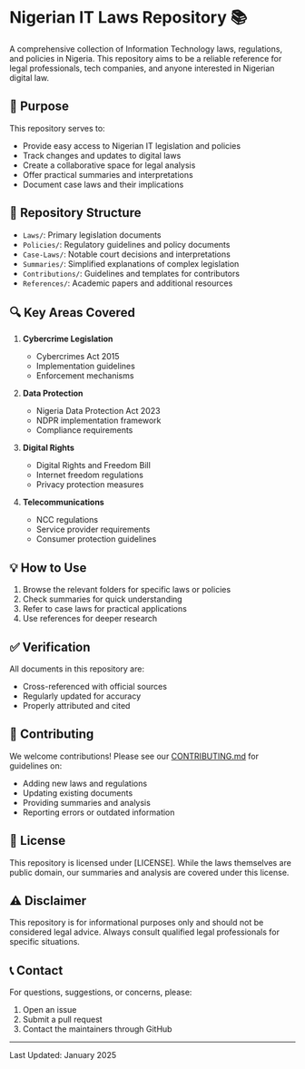 # Nigerian IT Laws Repository 📚

A comprehensive collection of Information Technology laws, regulations, and policies in Nigeria. This repository aims to be a reliable reference for legal professionals, tech companies, and anyone interested in Nigerian digital law.

## 🎯 Purpose

This repository serves to:
- Provide easy access to Nigerian IT legislation and policies
- Track changes and updates to digital laws
- Create a collaborative space for legal analysis
- Offer practical summaries and interpretations
- Document case laws and their implications

## 📁 Repository Structure

- `Laws/`: Primary legislation documents
- `Policies/`: Regulatory guidelines and policy documents
- `Case-Laws/`: Notable court decisions and interpretations
- `Summaries/`: Simplified explanations of complex legislation
- `Contributions/`: Guidelines and templates for contributors
- `References/`: Academic papers and additional resources

## 🔍 Key Areas Covered

1. **Cybercrime Legislation**
   - Cybercrimes Act 2015
   - Implementation guidelines
   - Enforcement mechanisms

2. **Data Protection**
   - Nigeria Data Protection Act 2023
   - NDPR implementation framework
   - Compliance requirements

3. **Digital Rights**
   - Digital Rights and Freedom Bill
   - Internet freedom regulations
   - Privacy protection measures

4. **Telecommunications**
   - NCC regulations
   - Service provider requirements
   - Consumer protection guidelines

## 💡 How to Use

1. Browse the relevant folders for specific laws or policies
2. Check summaries for quick understanding
3. Refer to case laws for practical applications
4. Use references for deeper research

## ✅ Verification

All documents in this repository are:
- Cross-referenced with official sources
- Regularly updated for accuracy
- Properly attributed and cited

## 🤝 Contributing

We welcome contributions! Please see our [CONTRIBUTING.md](CONTRIBUTING.md) for guidelines on:
- Adding new laws and regulations
- Updating existing documents
- Providing summaries and analysis
- Reporting errors or outdated information

## 📝 License

This repository is licensed under [LICENSE]. While the laws themselves are public domain, our summaries and analysis are covered under this license.

## ⚠️ Disclaimer

This repository is for informational purposes only and should not be considered legal advice. Always consult qualified legal professionals for specific situations.

## 📞 Contact

For questions, suggestions, or concerns, please:
1. Open an issue
2. Submit a pull request
3. Contact the maintainers through GitHub

---
Last Updated: January 2025
